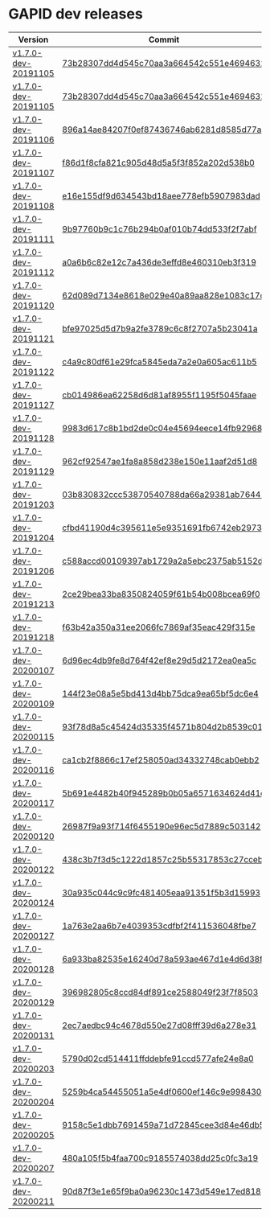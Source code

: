 # GAPID dev releases

| Version | Commit |
|---------|--------|
| [v1.7.0-dev-20191105](https://github.com/google/gapid-dev-releases/releases/tag/v1.7.0-dev-20191105) | [73b28307dd4d545c70aa3a664542c551e4694632](https://github.com/google/gapid/commit/73b28307dd4d545c70aa3a664542c551e4694632) |
| [v1.7.0-dev-20191105](https://github.com/google/gapid-dev-releases/releases/tag/v1.7.0-dev-20191105) | [73b28307dd4d545c70aa3a664542c551e4694632](https://github.com/google/gapid/commit/73b28307dd4d545c70aa3a664542c551e4694632) |
| [v1.7.0-dev-20191106](https://github.com/google/gapid-dev-releases/releases/tag/v1.7.0-dev-20191106) | [896a14ae84207f0ef87436746ab6281d8585d77a](https://github.com/google/gapid/commit/896a14ae84207f0ef87436746ab6281d8585d77a) |
| [v1.7.0-dev-20191107](https://github.com/google/gapid-dev-releases/releases/tag/v1.7.0-dev-20191107) | [f86d1f8cfa821c905d48d5a5f3f852a202d538b0](https://github.com/google/gapid/commit/f86d1f8cfa821c905d48d5a5f3f852a202d538b0) |
| [v1.7.0-dev-20191108](https://github.com/google/gapid-dev-releases/releases/tag/v1.7.0-dev-20191108) | [e16e155df9d634543bd18aee778efb5907983dad](https://github.com/google/gapid/commit/e16e155df9d634543bd18aee778efb5907983dad) |
| [v1.7.0-dev-20191111](https://github.com/google/gapid-dev-releases/releases/tag/v1.7.0-dev-20191111) | [9b97760b9c1c76b294b0af010b74dd533f2f7abf](https://github.com/google/gapid/commit/9b97760b9c1c76b294b0af010b74dd533f2f7abf) |
| [v1.7.0-dev-20191112](https://github.com/google/gapid-dev-releases/releases/tag/v1.7.0-dev-20191112) | [a0a6b6c82e12c7a436de3effd8e460310eb3f319](https://github.com/google/gapid/commit/a0a6b6c82e12c7a436de3effd8e460310eb3f319) |
| [v1.7.0-dev-20191120](https://github.com/google/gapid-dev-releases/releases/tag/v1.7.0-dev-20191120) | [62d089d7134e8618e029e40a89aa828e1083c17c](https://github.com/google/gapid/commit/62d089d7134e8618e029e40a89aa828e1083c17c) |
| [v1.7.0-dev-20191121](https://github.com/google/gapid-dev-releases/releases/tag/v1.7.0-dev-20191121) | [bfe97025d5d7b9a2fe3789c6c8f2707a5b23041a](https://github.com/google/gapid/commit/bfe97025d5d7b9a2fe3789c6c8f2707a5b23041a) |
| [v1.7.0-dev-20191122](https://github.com/google/gapid-dev-releases/releases/tag/v1.7.0-dev-20191122) | [c4a9c80df61e29fca5845eda7a2e0a605ac611b5](https://github.com/google/gapid/commit/c4a9c80df61e29fca5845eda7a2e0a605ac611b5) |
| [v1.7.0-dev-20191127](https://github.com/google/gapid-dev-releases/releases/tag/v1.7.0-dev-20191127) | [cb014986ea62258d6d81af8955f1195f5045faae](https://github.com/google/gapid/commit/cb014986ea62258d6d81af8955f1195f5045faae) |
| [v1.7.0-dev-20191128](https://github.com/google/gapid-dev-releases/releases/tag/v1.7.0-dev-20191128) | [9983d617c8b1bd2de0c04e45694eece14fb92968](https://github.com/google/gapid/commit/9983d617c8b1bd2de0c04e45694eece14fb92968) |
| [v1.7.0-dev-20191129](https://github.com/google/gapid-dev-releases/releases/tag/v1.7.0-dev-20191129) | [962cf92547ae1fa8a858d238e150e11aaf2d51d8](https://github.com/google/gapid/commit/962cf92547ae1fa8a858d238e150e11aaf2d51d8) |
| [v1.7.0-dev-20191203](https://github.com/google/gapid-dev-releases/releases/tag/v1.7.0-dev-20191203) | [03b830832ccc53870540788da66a29381ab76441](https://github.com/google/gapid/commit/03b830832ccc53870540788da66a29381ab76441) |
| [v1.7.0-dev-20191204](https://github.com/google/gapid-dev-releases/releases/tag/v1.7.0-dev-20191204) | [cfbd41190d4c395611e5e9351691fb6742eb2973](https://github.com/google/gapid/commit/cfbd41190d4c395611e5e9351691fb6742eb2973) |
| [v1.7.0-dev-20191206](https://github.com/google/gapid-dev-releases/releases/tag/v1.7.0-dev-20191206) | [c588accd00109397ab1729a2a5ebc2375ab5152d](https://github.com/google/gapid/commit/c588accd00109397ab1729a2a5ebc2375ab5152d) |
| [v1.7.0-dev-20191213](https://github.com/google/gapid-dev-releases/releases/tag/v1.7.0-dev-20191213) | [2ce29bea33ba8350824059f61b54b008bcea69f0](https://github.com/google/gapid/commit/2ce29bea33ba8350824059f61b54b008bcea69f0) |
| [v1.7.0-dev-20191218](https://github.com/google/gapid-dev-releases/releases/tag/v1.7.0-dev-20191218) | [f63b42a350a31ee2066fc7869af35eac429f315e](https://github.com/google/gapid/commit/f63b42a350a31ee2066fc7869af35eac429f315e) |
| [v1.7.0-dev-20200107](https://github.com/google/gapid-dev-releases/releases/tag/v1.7.0-dev-20200107) | [6d96ec4db9fe8d764f42ef8e29d5d2172ea0ea5c](https://github.com/google/gapid/commit/6d96ec4db9fe8d764f42ef8e29d5d2172ea0ea5c) |
| [v1.7.0-dev-20200109](https://github.com/google/gapid-dev-releases/releases/tag/v1.7.0-dev-20200109) | [144f23e08a5e5bd413d4bb75dca9ea65bf5dc6e4](https://github.com/google/gapid/commit/144f23e08a5e5bd413d4bb75dca9ea65bf5dc6e4) |
| [v1.7.0-dev-20200115](https://github.com/google/gapid-dev-releases/releases/tag/v1.7.0-dev-20200115) | [93f78d8a5c45424d35335f4571b804d2b8539c01](https://github.com/google/gapid/commit/93f78d8a5c45424d35335f4571b804d2b8539c01) |
| [v1.7.0-dev-20200116](https://github.com/google/gapid-dev-releases/releases/tag/v1.7.0-dev-20200116) | [ca1cb2f8866c17ef258050ad34332748cab0ebb2](https://github.com/google/gapid/commit/ca1cb2f8866c17ef258050ad34332748cab0ebb2) |
| [v1.7.0-dev-20200117](https://github.com/google/gapid-dev-releases/releases/tag/v1.7.0-dev-20200117) | [5b691e4482b40f945289b0b05a6571634624d41d](https://github.com/google/gapid/commit/5b691e4482b40f945289b0b05a6571634624d41d) |
| [v1.7.0-dev-20200120](https://github.com/google/gapid-dev-releases/releases/tag/v1.7.0-dev-20200120) | [26987f9a93f714f6455190e96ec5d7889c503142](https://github.com/google/gapid/commit/26987f9a93f714f6455190e96ec5d7889c503142) |
| [v1.7.0-dev-20200122](https://github.com/google/gapid-dev-releases/releases/tag/v1.7.0-dev-20200122) | [438c3b7f3d5c1222d1857c25b55317853c27cceb](https://github.com/google/gapid/commit/438c3b7f3d5c1222d1857c25b55317853c27cceb) |
| [v1.7.0-dev-20200124](https://github.com/google/gapid-dev-releases/releases/tag/v1.7.0-dev-20200124) | [30a935c044c9c9fc481405eaa91351f5b3d15993](https://github.com/google/gapid/commit/30a935c044c9c9fc481405eaa91351f5b3d15993) |
| [v1.7.0-dev-20200127](https://github.com/google/gapid-dev-releases/releases/tag/v1.7.0-dev-20200127) | [1a763e2aa6b7e4039353cdfbf2f411536048fbe7](https://github.com/google/gapid/commit/1a763e2aa6b7e4039353cdfbf2f411536048fbe7) |
| [v1.7.0-dev-20200128](https://github.com/google/gapid-dev-releases/releases/tag/v1.7.0-dev-20200128) | [6a933ba82535e16240d78a593ae467d1e4d6d38f](https://github.com/google/gapid/commit/6a933ba82535e16240d78a593ae467d1e4d6d38f) |
| [v1.7.0-dev-20200129](https://github.com/google/gapid-dev-releases/releases/tag/v1.7.0-dev-20200129) | [396982805c8ccd84df891ce2588049f23f7f8503](https://github.com/google/gapid/commit/396982805c8ccd84df891ce2588049f23f7f8503) |
| [v1.7.0-dev-20200131](https://github.com/google/gapid-dev-releases/releases/tag/v1.7.0-dev-20200131) | [2ec7aedbc94c4678d550e27d08fff39d6a278e31](https://github.com/google/gapid/commit/2ec7aedbc94c4678d550e27d08fff39d6a278e31) |
| [v1.7.0-dev-20200203](https://github.com/google/gapid-dev-releases/releases/tag/v1.7.0-dev-20200203) | [5790d02cd514411ffddebfe91ccd577afe24e8a0](https://github.com/google/gapid/commit/5790d02cd514411ffddebfe91ccd577afe24e8a0) |
| [v1.7.0-dev-20200204](https://github.com/google/gapid-dev-releases/releases/tag/v1.7.0-dev-20200204) | [5259b4ca54455051a5e4df0600ef146c9e998430](https://github.com/google/gapid/commit/5259b4ca54455051a5e4df0600ef146c9e998430) |
| [v1.7.0-dev-20200205](https://github.com/google/gapid-dev-releases/releases/tag/v1.7.0-dev-20200205) | [9158c5e1dbb7691459a71d72845cee3d84e46db5](https://github.com/google/gapid/commit/9158c5e1dbb7691459a71d72845cee3d84e46db5) |
| [v1.7.0-dev-20200207](https://github.com/google/gapid-dev-releases/releases/tag/v1.7.0-dev-20200207) | [480a105f5b4faa700c9185574038dd25c0fc3a19](https://github.com/google/gapid/commit/480a105f5b4faa700c9185574038dd25c0fc3a19) |
| [v1.7.0-dev-20200211](https://github.com/google/gapid-dev-releases/releases/tag/v1.7.0-dev-20200211) | [90d87f3e1e65f9ba0a96230c1473d549e17ed818](https://github.com/google/gapid/commit/90d87f3e1e65f9ba0a96230c1473d549e17ed818) |
